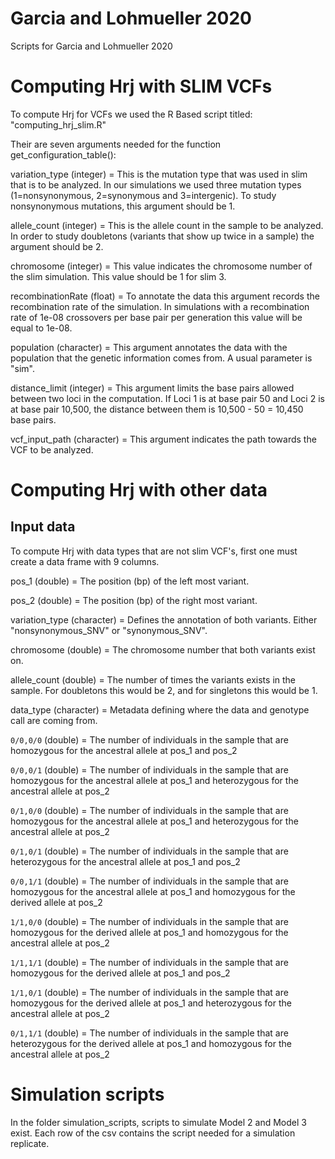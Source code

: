 # Garcia and Lohmueller 2020
Scripts for Garcia and Lohmueller 2020


# Computing Hrj with SLIM VCFs

To compute Hrj for VCFs we used the R Based script titled: "computing_hrj_slim.R"

Their are seven arguments needed for the function get_configuration_table(): 

variation_type (integer) = This is the mutation type that was used in slim that is to be analyzed. In our simulations we used three mutation types (1=nonsynonymous, 2=synonymous and 3=intergenic). To study nonsynonymous mutations, this argument should be 1. 

allele_count (integer) = This is the allele count in the sample to be analyzed. In order to study doubletons (variants that show up twice in a sample) the argument should be 2. 

chromosome (integer) = This value indicates the chromosome number of the slim simulation. This value should be 1 for slim 3.

recombinationRate (float) = To annotate the data this argument records the recombination rate of the simulation. In simulations with a recombination rate of 1e-08 crossovers per base pair per generation this value will be equal to 1e-08. 

population (character) = This argument annotates the data with the population that the genetic information comes from. A usual parameter is "sim". 

distance_limit (integer) = This argument limits the base pairs allowed between two loci in the computation. If Loci 1 is at base pair 50 and Loci 2 is at base pair 10,500, the distance between them is 10,500 - 50 = 10,450 base pairs. 

vcf_input_path (character) = This argument indicates the path towards the VCF to be analyzed. 


# Computing Hrj with other data

## Input data

To compute Hrj with data types that are not slim VCF's, first one must create a data frame with 9 columns.

pos_1 (double) = The position (bp) of the left most variant.

pos_2 (double) = The position (bp) of the right most variant.

variation_type (character) = Defines the annotation of both variants. Either "nonsynonymous_SNV" or "synonymous_SNV".

chromosome (double) = The chromosome number that both variants exist on. 

allele_count (double) = The number of times the variants exists in the sample. For doubletons this would be 2, and for singletons this would be 1.

data_type (character) = Metadata defining where the data and genotype call are coming from. 

`0/0,0/0` (double) = The number of individuals in the sample that are homozygous for the ancestral allele at pos_1 and pos_2

`0/0,0/1` (double) = The number of individuals in the sample that are homozygous for the ancestral allele at pos_1 and heterozygous for the ancestral allele at pos_2

`0/1,0/0` (double) = The number of individuals in the sample that are homozygous for the ancestral allele at pos_1 and heterozygous for the ancestral allele at pos_2

`0/1,0/1` (double) = The number of individuals in the sample that are heterozygous for the ancestral allele at pos_1 and pos_2

`0/0,1/1` (double) = The number of individuals in the sample that are homozygous for the ancestral allele at pos_1 and homozygous for the derived allele at pos_2

`1/1,0/0` (double) = The number of individuals in the sample that are homozygous for the derived allele at pos_1 and homozygous for the ancestral allele at pos_2

`1/1,1/1` (double) = The number of individuals in the sample that are homozygous for the derived allele at pos_1 and pos_2

`1/1,0/1` (double) = The number of individuals in the sample that are homozygous for the derived allele at pos_1 and heterozygous for the ancestral allele at pos_2

`0/1,1/1` (double) = The number of individuals in the sample that are heterozygous for the derived allele at pos_1 and homozygous for the ancestral allele at pos_2



# Simulation scripts

In the folder simulation_scripts, scripts to simulate Model 2 and Model 3 exist. Each row of the csv contains the script needed for a simulation replicate.  
